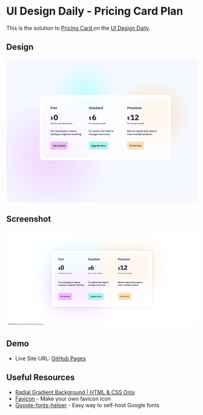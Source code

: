 # UI Design Daily - Pricing Card Plan 

This is the solution to [Pricing Card ](https://www.uidesigndaily.com/posts/figma-pricing-card-day-1454) on the [UI Design Daily](https://uidesigndaily.com/).


## Design 
![](./design/pricing-card-ui.png)


## Screenshot
![](./desktop.png)


## Demo 
- Live Site URL: [GitHub Pages]()



## Useful Resources
- [Radial Gradient Background | HTML & CSS Only](https://www.youtube.com/watch?v=RohGByqWD_E)
- [Favicon](https://favicon.io/) - Make your own favicon icon
- [Google-fonts-helper](https://gwfh.mranftl.com/fonts) - Easy way to self-host  Google fonts 

